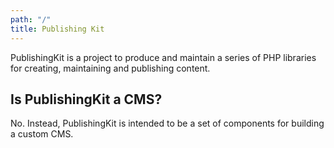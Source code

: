 ```yaml
---
path: "/"
title: Publishing Kit
---
```


PublishingKit is a project to produce and maintain a series of PHP libraries for creating, maintaining and publishing content.

## Is PublishingKit a CMS?

No. Instead, PublishingKit is intended to be a set of components for building a custom CMS.
